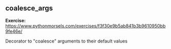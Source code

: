 ## coalesce_args

**Exercise:** https://www.pythonmorsels.com/exercises/f3f30e9b5ab841b3b9610950bb9fe46e/

Decorator to "coalesce" arguments to their default values
